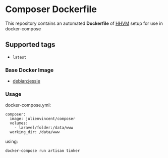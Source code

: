 # Composer Dockerfile

This repository contains an automated **Dockerfile** of [HHVM](http://hhvm.com/)
setup for use in docker-compose

## Supported tags

+ `latest`

### Base Docker Image

* [debian:jessie](https://registry.hub.docker.com/_/debian/)

### Usage

docker-compose.yml:

    composer:
      image: julienvincent/composer
      volumes:
        - laravel/folder:/data/www
      working_dir: /data/www

using:

    docker-compose run artisan tinker
